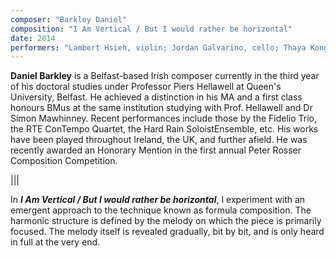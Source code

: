 ```yaml
---
composer: "Barkley Daniel"
composition: "I Am Vertical / But I would rather be horizontal"
date: 2014
performers: "Lambert Hsieh, violin; Jordan Galvarino, cello; Thaya Kongpakpaisarn, piano"
---
```

**Daniel Barkley** is a Belfast-based Irish composer currently in the third year of his doctoral studies under Professor Piers Hellawell at Queen's University, Belfast. He achieved a distinction in his MA and a first class honours BMus at the same institution studying with Prof. Hellawell and Dr Simon Mawhinney. Recent performances include those by the Fidelio Trio, the RTE ConTempo Quartet, the Hard Rain SoloistEnsemble, etc. His works have been played throughout Ireland, the UK, and further afield. He was recently awarded an Honorary Mention in the first annual Peter Rosser Composition Competition.

|||

In **_I Am Vertical / But I would rather be horizontal_**, I experiment with an emergent approach to the technique known as formula composition. The harmonic structure is defined by the melody on which the piece is primarily focused. The melody itself is revealed gradually, bit by bit, and is only heard in full at the very end.